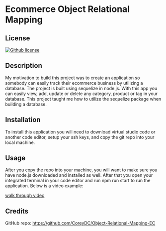 # Ecommerce Object Relational Mapping 

## License

[![Github license](https://img.shields.io/badge/license-MIT-orange?style=for-the-badge&logo=appveyor)](https://opensource.org/license/mit/)

## Description

My motivation to build this project was to create an application so somebody can easily track their ecommerce business by utilizing a database. The project is built using sequelize in node.js. With this app you can easily view, add, update or delete any category, product or tag in your database. This project taught me how to utilize the sequelize package when building a database. 

## Installation

To install this application you will need to download virtual studio code or another code editor, setup your ssh keys, and copy the git repo into your local machine.

## Usage

After you copy the repo into your machine, you will want to make sure you have node.js downloaded and installed as well. After that you open your integrated terminal in your code editor and run npm run start to run the application. Below is a video example:

[walk through video](assets/ORM%20video.webm)

## Credits

GitHub repo: https://github.com/CoreyDC/Object-Relational-Mapping-EC